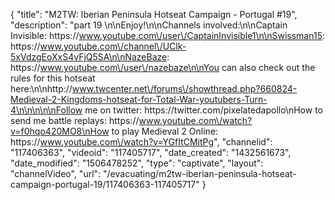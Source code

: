 {
    "title": "M2TW: Iberian Peninsula Hotseat Campaign - Portugal #19",
    "description": "part 19 \n\nEnjoy!\n\nChannels involved:\n\nCaptain Invisible: https:\/\/www.youtube.com\/user\/CaptainInvisible1\n\nSwissman15: https:\/\/www.youtube.com\/channel\/UClk-5xVdzgEoXxS4vFjQ5SA\n\nNazeBaze:  https:\/\/www.youtube.com\/user\/nazebaze\n\nYou can also check out the rules for this hotseat here:\n\nhttp:\/\/www.twcenter.net\/forums\/showthread.php?660824-Medieval-2-Kingdoms-hotseat-for-Total-War-youtubers-Turn-4\n\n\n\n\nFollow me on twitter: https:\/\/twitter.com\/pixelatedapollo\nHow to send me battle replays: https:\/\/www.youtube.com\/watch?v=f0hqo420MO8\nHow to play Medieval 2 Online: https:\/\/www.youtube.com\/watch?v=YGfItCMitPg",
    "channelid": "117406363",
    "videoid": "117405717",
    "date_created": "1432561673",
    "date_modified": "1506478252",
    "type": "captivate",
    "layout": "channelVideo",
    "url": "\/evacuating\/m2tw-iberian-peninsula-hotseat-campaign-portugal-19\/117406363-117405717"
}